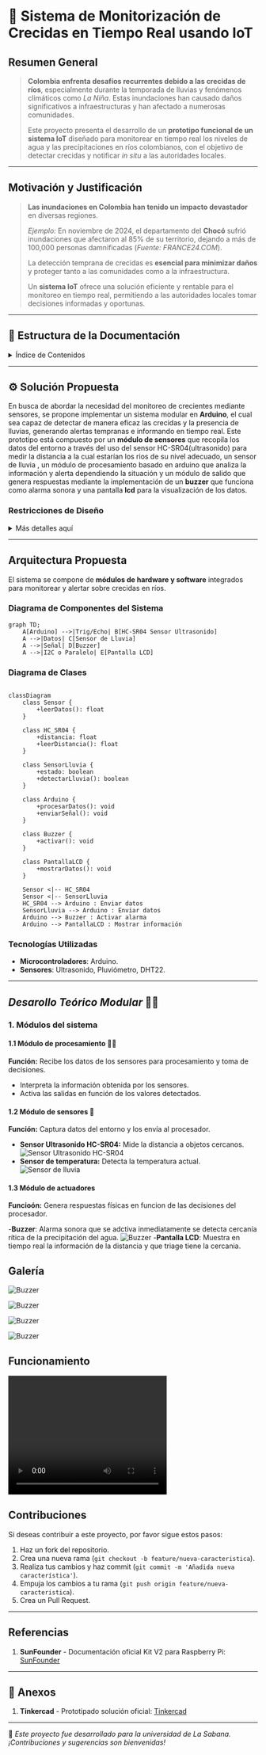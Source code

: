 # 🌊 **Sistema de Monitorización de Crecidas en Tiempo Real usando IoT**

## Resumen General
> **Colombia enfrenta desafíos recurrentes debido a las crecidas de ríos**, especialmente durante la temporada de lluvias y fenómenos climáticos como *La Niña*. Estas inundaciones han causado daños significativos a infraestructuras y han afectado a numerosas comunidades.
>
> Este proyecto presenta el desarrollo de un **prototipo funcional de un sistema IoT** diseñado para monitorear en tiempo real los niveles de agua y las precipitaciones en ríos colombianos, con el objetivo de detectar crecidas y notificar *in situ* a las autoridades locales.

---

## Motivación y Justificación
> **Las inundaciones en Colombia han tenido un impacto devastador** en diversas regiones.
> 
> *Ejemplo:* En noviembre de 2024, el departamento del **Chocó** sufrió inundaciones que afectaron al 85% de su territorio, dejando a más de 100,000 personas damnificadas (*Fuente: FRANCE24.COM*).
>
> La detección temprana de crecidas es **esencial para minimizar daños** y proteger tanto a las comunidades como a la infraestructura.
>
> Un **sistema IoT** ofrece una solución eficiente y rentable para el monitoreo en tiempo real, permitiendo a las autoridades locales tomar decisiones informadas y oportunas.

---

## 📁 Estructura de la Documentación
<details>
  <summary>Índice de Contenidos</summary>
  
1. [Solución Propuesta](#solución-propuesta)
2. [Restricciones de Diseño](#restricciones-de-diseño)
3. [Arquitectura Propuesta](#arquitectura-propuesta)
4. [Desarrollo Teórico Modular](#desarrollo-teórico-modular)
5. [Configuración Experimental, Resultados y Análisis](#configuración-experimental-resultados-y-análisis)
6. [Autoevaluación del Protocolo de Pruebas](#autoevaluación-del-protocolo-de-pruebas)
7. [Conclusiones, Retos y Trabajo Futuro](#conclusiones-retos-y-trabajo-futuro)
8. [Anexos](#anexos)
</details>

---

## ⚙️ **Solución Propuesta**

En busca de abordar la necesidad del monitoreo de crecientes mediante sensores, se propone implementar un sistema modular en **Arduino**, el cual sea capaz de detectar de manera eficaz las crecidas y la presencia de lluvias, generando alertas tempranas e informando en tiempo real. Este prototipo está compuesto por un **módulo de sensores** que recopila los datos del entorno a través del uso del sensor HC-SR04(ultrasonido) para medir la distancia a la cual estarían los rios de su nivel adecuado, un sensor de lluvia , un módulo de procesamiento basado en arduino que analiza la información y alerta dependiendo la situación y un módulo de salido que genera respuestas mediante la implementación de un **buzzer** que funciona como alarma sonora y una pantalla **lcd** para la visualización de los datos.

### **Restricciones de Diseño**
<details>
  <summary>Más detalles aquí</summary>
  
#### Técnicas:
- Uso de microcontroladores como **Arduino o ESP32**.
- Sensores de nivel de agua y de precipitación compatibles.
- **Sistema autónomo** con bajo consumo energético.

#### Económicas:
- **Presupuesto limitado** para componentes.
- Selección de **hardware rentable**.

#### Regulatorias:
- **Cumplimiento con normativas locales** de instalación de dispositivos en cuerpos de agua.

#### Espacio:
- Instalación en **áreas remotas** con infraestructura limitada.

#### Escalabilidad:
- Posibilidad de **ampliar el sistema** a múltiples ubicaciones.

#### Temporales:
- Implementación **antes de la próxima temporada de lluvias**.
</details>

---

## **Arquitectura Propuesta**

El sistema se compone de **módulos de hardware y software** integrados para monitorear y alertar sobre crecidas en ríos.

### **Diagrama de Componentes del Sistema**
```mermaid
graph TD;
    A[Arduino] -->|Trig/Echo| B[HC-SR04 Sensor Ultrasonido]
    A -->|Datos| C[Sensor de Lluvia]
    A -->|Señal| D[Buzzer]
    A -->|I2C o Paralelo| E[Pantalla LCD]

```

### Diagrama de Clases
```mermaid

classDiagram
    class Sensor {
        +leerDatos(): float
    }
    
    class HC_SR04 {
        +distancia: float
        +leerDistancia(): float
    }
    
    class SensorLluvia {
        +estado: boolean
        +detectarLluvia(): boolean
    }
    
    class Arduino {
        +procesarDatos(): void
        +enviarSeñal(): void
    }
    
    class Buzzer {
        +activar(): void
    }
    
    class PantallaLCD {
        +mostrarDatos(): void
    }
    
    Sensor <|-- HC_SR04
    Sensor <|-- SensorLluvia
    HC_SR04 --> Arduino : Enviar datos
    SensorLluvia --> Arduino : Enviar datos
    Arduino --> Buzzer : Activar alarma
    Arduino --> PantallaLCD : Mostrar información

```


### **Tecnologías Utilizadas**
- **Microcontroladores**: Arduino.
- **Sensores**: Ultrasonido, Pluviómetro, DHT22.
---

## *Desarollo Teórico Modular* 📕🎯
### 1. Módulos del sistema  

#### 1.1 Módulo de procesamiento  🧑‍💻
**Función:** Recibe los datos de los sensores para procesamiento y toma de decisiones.  

- Interpreta la información obtenida por los sensores.  
- Activa las salidas en función de los valores detectados.  

#### 1.2 Módulo de sensores 🔔 
**Función:** Captura datos del entorno y los envía al procesador.  

- **Sensor Ultrasonido HC-SR04:** Mide la distancia a objetos cercanos. 
![Sensor Ultrasonido HC-SR04](https://raw.githubusercontent.com/JohnRojas06289/IOT2025/main/resources/img/sensor-ultrasonico.jpg)
- **Sensor de temperatura:** Detecta la temperatura actual.
![Sensor de lluvia](https://raw.githubusercontent.com/JohnRojas06289/IOT2025/main/resources/img/sensor-temperatura.gif)

#### 1.3 Módulo de actuadores
**Funcioón:** Genera respuestas físicas en funcion de las decisiones del procesador.

-**Buzzer**: Alarma sonora que se adctiva inmediatamente se detecta cercanía rítica de la precipitación del agua.
![Buzzer](https://raw.githubusercontent.com/JohnRojas06289/IOT2025/main/resources/img/buzzer.png)
-**Pantalla LCD**: Muestra en tiempo real la información de la distancia y que triage tiene la cercania. 


## Galería

![Buzzer](https://raw.githubusercontent.com/JohnRojas06289/IOT2025/main/resources/img/diagonal.jpg)

![Buzzer](https://raw.githubusercontent.com/JohnRojas06289/IOT2025/main/resources/img/superior.jpg)

![Buzzer](https://raw.githubusercontent.com/JohnRojas06289/IOT2025/main/resources/img/estado-critico.jpg)

![Buzzer](https://raw.githubusercontent.com/JohnRojas06289/IOT2025/main/resources/img/estado-normal.jpg)


## Funcionamiento

<video width="320" height="240" controls>
  <source src="https://raw.githubusercontent.com/JohnRojas06289/IOT2025/main/resources/video/funcionamiento.mp4" type="video/mp4">
  Tu navegador no soporta el elemento video.
</video>

## Contribuciones

Si deseas contribuir a este proyecto, por favor sigue estos pasos:

1. Haz un fork del repositorio.
2. Crea una nueva rama (`git checkout -b feature/nueva-caracteristica`).
3. Realiza tus cambios y haz commit (`git commit -m 'Añadida nueva característica'`).
4. Empuja los cambios a tu rama (`git push origin feature/nueva-caracteristica`).
5. Crea un Pull Request.

---

## Referencias

1. **SunFounder** - Documentación oficial Kit V2 para Raspberry Pi: [SunFounder](https://docs.sunfounder.com/projects/sensorkit-v2-pi/en/latest//)

---

## 📎 **Anexos**

1. **Tinkercad** - Prototipado solución oficial: [Tinkercad](https://www.tinkercad.com/things/4sTa2o4PWZS/editel?sharecode=EIeFWOFX5DRneI9MpJu-DYvjm1JOlZI5UsiC8KP1DZc)

---

🚀 *Este proyecto fue desarrollado para la universidad de La Sabana. ¡Contribuciones y sugerencias son bienvenidas!*
